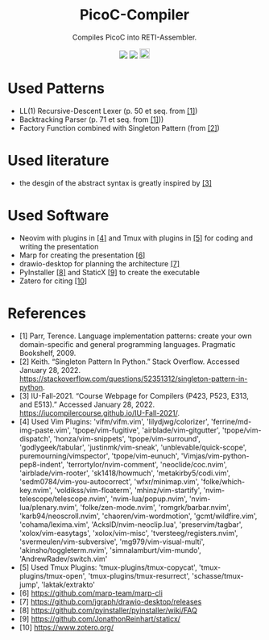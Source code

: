 <h1 align="center">PicoC-Compiler</h3>
<p align="center">Compiles PicoC into RETI-Assembler.</p>

<p align="center">
<a href="./LICENSE.md"><img src="https://img.shields.io/github/license/matthejue/PicoC-Compiler.svg"></a>
<img src="https://img.shields.io/badge/Maintained%3F-yes-green.svg">
<img height="20px" src="http://ForTheBadge.com/images/badges/made-with-python.svg">
</p>

# Used Patterns
- LL(1) Recursive-Descent Lexer (p. 50 et seq. from [[1]](#1))
- Backtracking Parser (p. 71 et seq. from [[1]](#1)))
- Factory Function combined with Singleton Pattern (from [[2]](#2))

# Used literature
- the desgin of the abstract syntax is greatly inspired by [[3]](#3)

# Used Software
- Neovim with plugins in [[4]](#4) and Tmux with plugins in [[5]](#5) for coding and writing the presentation
- Marp for creating the presentation [[6]](#6)
- drawio-desktop for planning the architecture [[7]](#7)
- PyInstaller [[8]](#8) and StaticX [[9]](#9) to create the executable
- Zatero for citing [[10]](#10)

# References
- <a id="1">[1]</a> Parr, Terence. Language implementation patterns: create your own domain-specific and general programming languages. Pragmatic Bookshelf, 2009.
- <a id="2">[2]</a> Keith. “Singleton Pattern In Python.” Stack Overflow. Accessed January 28, 2022. https://stackoverflow.com/questions/52351312/singleton-pattern-in-python.
- <a id="3">[3]</a> IU-Fall-2021. “Course Webpage for Compilers (P423, P523, E313, and E513).” Accessed January 28, 2022. https://iucompilercourse.github.io/IU-Fall-2021/.
- <a id="4">[4]</a> Used Vim Plugins:
'vifm/vifm.vim', 'lilydjwg/colorizer', 'ferrine/md-img-paste.vim', 'tpope/vim-fugitive', 'airblade/vim-gitgutter', 'tpope/vim-dispatch', 'honza/vim-snippets', 'tpope/vim-surround', 'godlygeek/tabular', 'justinmk/vim-sneak', 'unblevable/quick-scope', puremourning/vimspector', 'tpope/vim-eunuch', 'Vimjas/vim-python-pep8-indent', 'terrortylor/nvim-comment', 'neoclide/coc.nvim', 'airblade/vim-rooter', 'sk1418/howmuch', 'metakirby5/codi.vim', 'sedm0784/vim-you-autocorrect', 'wfxr/minimap.vim', 'folke/which-key.nvim', 'voldikss/vim-floaterm', 'mhinz/vim-startify', 'nvim-telescope/telescope.nvim', 'nvim-lua/popup.nvim', 'nvim-lua/plenary.nvim', 'folke/zen-mode.nvim', 'romgrk/barbar.nvim', 'karb94/neoscroll.nvim', 'chaoren/vim-wordmotion', 'gcmt/wildfire.vim', 'cohama/lexima.vim', 'AckslD/nvim-neoclip.lua', 'preservim/tagbar', 'xolox/vim-easytags', 'xolox/vim-misc', 'tversteeg/registers.nvim', 'svermeulen/vim-subversive', 'mg979/vim-visual-multi', 'akinsho/toggleterm.nvim', 'simnalamburt/vim-mundo', 'AndrewRadev/switch.vim'
- <a id="5">[5]</a> Used Tmux Plugins:
'tmux-plugins/tmux-copycat', 'tmux-plugins/tmux-open', 'tmux-plugins/tmux-resurrect', 'schasse/tmux-jump', 'laktak/extrakto'
- <a id="6">[6]</a> https://github.com/marp-team/marp-cli
- <a id="7">[7]</a> https://github.com/jgraph/drawio-desktop/releases
- <a id="8">[8]</a> https://github.com/pyinstaller/pyinstaller/wiki/FAQ
- <a id="9">[9]</a> https://github.com/JonathonReinhart/staticx/
- <a id="10">[10]</a> https://www.zotero.org/
